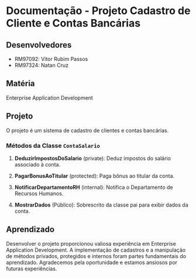 # Documentação - Projeto Cadastro de Cliente e Contas Bancárias

## Desenvolvedores

- RM97092: Vitor Rubim Passos
- RM97324: Natan Cruz

## Matéria

Enterprise Application Development

## Projeto

O projeto é um sistema de cadastro de clientes e contas bancárias.

### Métodos da Classe `ContaSalario`

1. **DeduzirImpostosDoSalario** (private): Deduz impostos do salário associado à conta.

2. **PagarBonusAoTitular** (protected): Paga bônus ao titular da conta.

3. **NotificarDepartamentoRH** (internal): Notifica o Departamento de Recursos Humanos.

4. **MostrarDados** (Público): Sobrescrito da classe pai para exibir dados da conta.

## Aprendizado

Desenvolver o projeto proporcionou valiosa experiência em Enterprise Application Development. A implementação de cadastros e a manipulação de métodos privados, protegidos e internos foram partes fundamentais do aprendizado. Agradecemos pela oportunidade e estamos ansiosos por futuras experiências.
